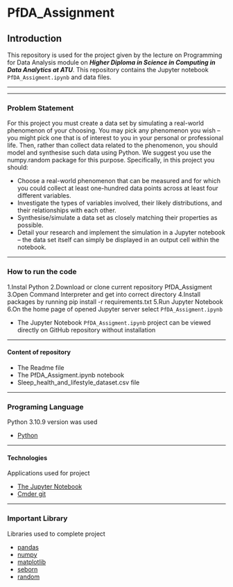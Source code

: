 # PfDA_Assignment

## Introduction

This repository is used for the project given by the lecture on Programming for Data Analysis module on  <em><strong>Higher Diploma in Science in Computing in Data Analytics at ATU</strong></em>. This repository contains the Jupyter notebook <code>PfDA_Assigment.ipynb</code> and data files. 
***
___
### Problem Statement

For this project you must create a data set by simulating a real-world phenomenon of
your choosing. You may pick any phenomenon you wish – you might pick one that is
of interest to you in your personal or professional life. Then, rather than collect data
related to the phenomenon, you should model and synthesise such data using Python.
We suggest you use the numpy.random package for this purpose.
Specifically, in this project you should:

+ Choose a real-world phenomenon that can be measured and for which you could
   collect at least one-hundred data points across at least four different variables.
+ Investigate the types of variables involved, their likely distributions, and their
   relationships with each other.
+ Synthesise/simulate a data set as closely matching their properties as possible.
+ Detail your research and implement the simulation in a Jupyter notebook – the
  data set itself can simply be displayed in an output cell within the notebook.
___
### How to run the code

1.Instal Python 
2.Download or clone current repository PfDA_Assigment
3.Open Command Interpreter and get into correct directory
4.Install packages by running pip install -r requirements.txt 
5.Run Jupyter Notebook
6.On the home page of opened Jupyter server select <code>PfDA_Assigment.ipynb</code>

* The Jupyter Notebook <code>PfDA_Assigment.ipynb</code> project can be viewed directly on GitHub repository without installation 
___
#### Content of repository 
* The Readme file
* The PfDA_Assigment.ipynb notebook 
* Sleep_health_and_lifestyle_dataset.csv file 

___
### Programing Language 
Python 3.10.9 version was used
* [Python](https://www.python.org/)
___
#### Technologies 
Applications used for project
* [The Jupyter Notebook](https://jupyter.org/)
* [Cmder git](https://cmder.app/)
___
### Important Library 
Libraries used to complete project
* [pandas](https://pandas.pydata.org/)
* [numpy](https://numpy.org/)
* [matplotlib](https://matplotlib.org/)
* [seborn](https://seaborn.pydata.org/)
* [random](https://docs.python.org/3/library/random.html)



